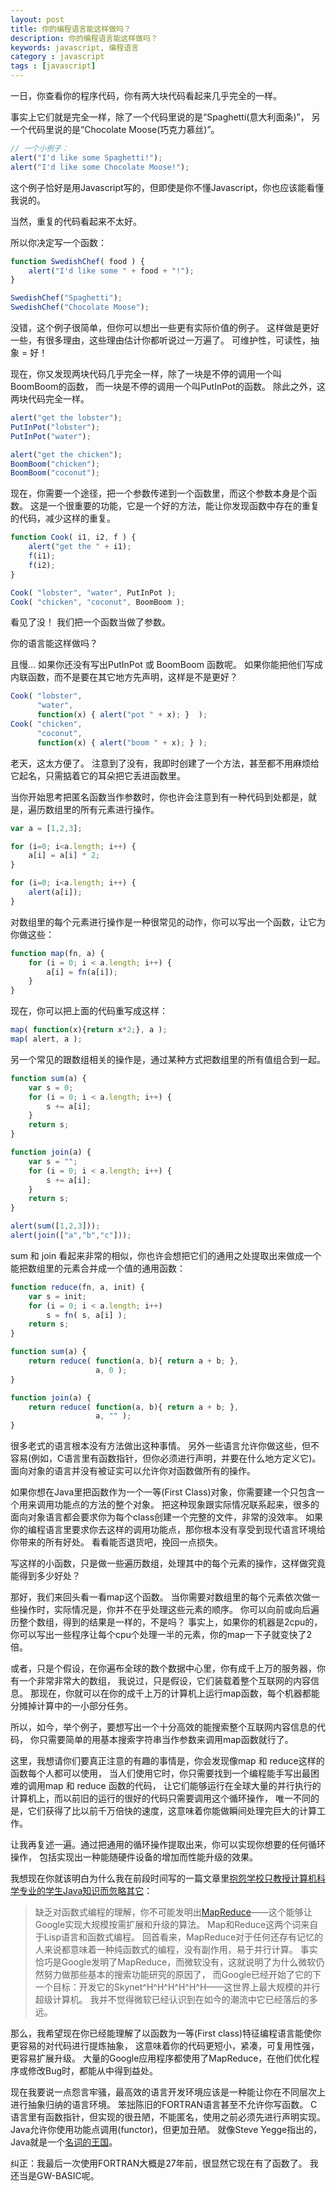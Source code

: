 ```yaml
---
layout: post
title: 你的编程语言能这样做吗？
description: 你的编程语言能这样做吗？
keywords: javascript, 编程语言
category : javascript
tags : [javascript]
---
```


一日，你查看你的程序代码，你有两大块代码看起来几乎完全的一样。

事实上它们就是完全一样，除了一个代码里说的是“Spaghetti(意大利面条)”，
另一个代码里说的是“Chocolate Moose(巧克力慕丝)”。

```javascript
// 一个小例子：
alert("I'd like some Spaghetti!");
alert("I'd like some Chocolate Moose!");
```

这个例子恰好是用Javascript写的，但即使是你不懂Javascript，你也应该能看懂我说的。

当然，重复的代码看起来不太好。

所以你决定写一个函数：

```javascript
function SwedishChef( food ) {
	alert("I'd like some " + food + "!");
}

SwedishChef("Spaghetti");
SwedishChef("Chocolate Moose");
```

没错，这个例子很简单，但你可以想出一些更有实际价值的例子。
这样做是更好一些，有很多理由，这些理由估计你都听说过一万遍了。
可维护性，可读性，抽象 = 好！

现在，你又发现两块代码几乎完全一样，除了一块是不停的调用一个叫BoomBoom的函数，
而一块是不停的调用一个叫PutInPot的函数。
除此之外，这两块代码完全一样。
 
```javascript
alert("get the lobster");
PutInPot("lobster");
PutInPot("water");

alert("get the chicken");
BoomBoom("chicken");
BoomBoom("coconut");
```

现在，你需要一个途径，把一个参数传递到一个函数里，而这个参数本身是个函数。
这是一个很重要的功能，它是一个好的方法，能让你发现函数中存在的重复的代码，减少这样的重复。

```javascript
function Cook( i1, i2, f ) {
	alert("get the " + i1);
	f(i1);
	f(i2);
}

Cook( "lobster", "water", PutInPot );
Cook( "chicken", "coconut", BoomBoom );
```

看见了没！
我们把一个函数当做了参数。

你的语言能这样做吗？

且慢… 如果你还没有写出PutInPot 或 BoomBoom 函数呢。
如果你能把他们写成内联函数，而不是要在其它地方先声明，这样是不是更好？

```javascript
Cook( "lobster",
	  "water",
	  function(x) { alert("pot " + x); }  );
Cook( "chicken",
	  "coconut",
	  function(x) { alert("boom " + x); } );
```

老天，这太方便了。
注意到了没有，我即时创建了一个方法，甚至都不用麻烦给它起名，只需掂着它的耳朵把它丢进函数里。

当你开始思考把匿名函数当作参数时，你也许会注意到有一种代码到处都是，就是，遍历数组里的所有元素进行操作。

```javascript
var a = [1,2,3];

for (i=0; i<a.length; i++) {
	a[i] = a[i] * 2;
}

for (i=0; i<a.length; i++) {
	alert(a[i]);
}
```

对数组里的每个元素进行操作是一种很常见的动作，你可以写出一个函数，让它为你做这些：

```javascript
function map(fn, a) {
	for (i = 0; i < a.length; i++) {
		a[i] = fn(a[i]);
	}
}
```

现在，你可以把上面的代码重写成这样：

```javascript
map( function(x){return x*2;}, a );
map( alert, a );
```

另一个常见的跟数组相关的操作是，通过某种方式把数组里的所有值组合到一起。

```javascript
function sum(a) {
	var s = 0;
	for (i = 0; i < a.length; i++) {
		s += a[i];
	}
	return s;
}

function join(a) {
	var s = "";
	for (i = 0; i < a.length; i++) {
		s += a[i];
	}
	return s;
}

alert(sum([1,2,3]));
alert(join(["a","b","c"]));
```

sum 和 join 看起来非常的相似，你也许会想把它们的通用之处提取出来做成一个能把数组里的元素合并成一个值的通用函数：

```javascript
function reduce(fn, a, init) {
	var s = init;
	for (i = 0; i < a.length; i++)
		s = fn( s, a[i] );
	return s;
}

function sum(a) {
	return reduce( function(a, b){ return a + b; },
				   a, 0 );
}

function join(a) {
	return reduce( function(a, b){ return a + b; },
				   a, "" );
}
```

很多老式的语言根本没有方法做出这种事情。
另外一些语言允许你做这些，但不容易(例如，C语言里有函数指针，但你必须进行声明，并要在什么地方定义它)。
面向对象的语言并没有被证实可以允许你对函数做所有的操作。

如果你想在Java里把函数作为一个一等(First Class)对象，你需要建一个只包含一个用来调用功能点的方法的整个对象。
把这种现象跟实际情况联系起来，很多的面向对象语言都会要求你为每个class创建一个完整的文件，非常的没效率。
如果你的编程语言里要求你去这样的调用功能点，那你根本没有享受到现代语言环境给你带来的所有好处。
看看能否退货吧，挽回一点损失。

写这样的小函数，只是做一些遍历数组，处理其中的每个元素的操作，这样做究竟能得到多少好处？

那好，我们来回头看一看map这个函数。
当你需要对数组里的每个元素依次做一些操作时，实际情况是，你并不在乎处理这些元素的顺序。
你可以向前或向后遍历整个数组，得到的结果是一样的，不是吗？ 
事实上，如果你的机器是2cpu的，你可以写出一些程序让每个cpu个处理一半的元素，你的map一下子就变快了2倍。

或者，只是个假设，在你遍布全球的数个数据中心里，你有成千上万的服务器，你有一个非常非常大的数组，
我说过，只是假设，它们装载着整个互联网的内容信息。
那现在，你就可以在你的成千上万的计算机上运行map函数，每个机器都能分摊掉计算中的一小部分任务。

所以，如今，举个例子，要想写出一个十分高效的能搜索整个互联网内容信息的代码，
你只需要简单的用基本搜索字符串当作参数来调用map函数就行了。

这里，我想请你们要真正注意的有趣的事情是，你会发现像map 和 reduce这样的函数每个人都可以使用，
当人们使用它时，你只需要找到一个编程能手写出最困难的调用map 和 reduce 函数的代码，
让它们能够运行在全球大量的并行执行的计算机上，而以前旧的运行的很好的代码只需要调用这个循环操作，
唯一不同的是，它们获得了比以前千万倍快的速度，这意味着你能做瞬间处理完巨大的计算工作。

让我再复述一遍。通过把通用的循环操作提取出来，你可以实现你想要的任何循环操作，
包括实现出一种能随硬件设备的增加而性能升级的效果。

我想现在你就该明白为什么我在前段时间写的一篇文章里[抱怨学校只教授计算机科学专业的学生Java知识而忽略其它](http://www.joelonsoftware.com/articles/ThePerilsofJavaSchools.html)：

> 缺乏对函数式编程的理解，你不可能发明出[MapReduce](http://labs.google.com/papers/mapreduce.html)——这个能够让Google实现大规模按需扩展和升级的算法。
> Map和Reduce这两个词来自于Lisp语言和函数式编程。
> 回首看来，MapReduce对于任何还存有记忆的人来说都意味着一种纯函数式的编程，没有副作用，易于并行计算。
> 事实恰巧是Google发明了MapReduce，而微软没有，这就说明了为什么微软仍然努力做那些基本的搜索功能研究的原因了，
> 而Google已经开始了它的下一个目标：开发它的Skynet^H^H^H^H^H^H——这世界上最大规模的并行超级计算机。
> 我并不觉得微软已经认识到在如今的潮流中它已经落后的多远。

那么，我希望现在你已经能理解了以函数为一等(First class)特征编程语言能使你更容易的对代码进行提炼抽象，
这意味着你的代码更短小，紧凑，可复用性强，更容易扩展升级。
大量的Google应用程序都使用了MapReduce，在他们优化程序或修改Bug时，都能从中得到益处。

现在我要说一点怨言牢骚，最高效的语言开发环境应该是一种能让你在不同层次上进行抽象归纳的语言环境。
笨拙陈旧的FORTRAN语言甚至不允许你写函数。
C语言里有函数指针，但实现的很丑陋，不能匿名，使用之前必须先进行声明实现。
Java允许你使用功能点调用(functor)，但更加丑陋。
就像Steve Yegge指出的，Java就是一个[名词的王国](https://justjavac.com/java/2012/07/23/execution-in-kingdom-of-nouns.html)。

纠正：我最后一次使用FORTRAN大概是27年前，很显然它现在有了函数了。
我还当是GW-BASIC呢。
